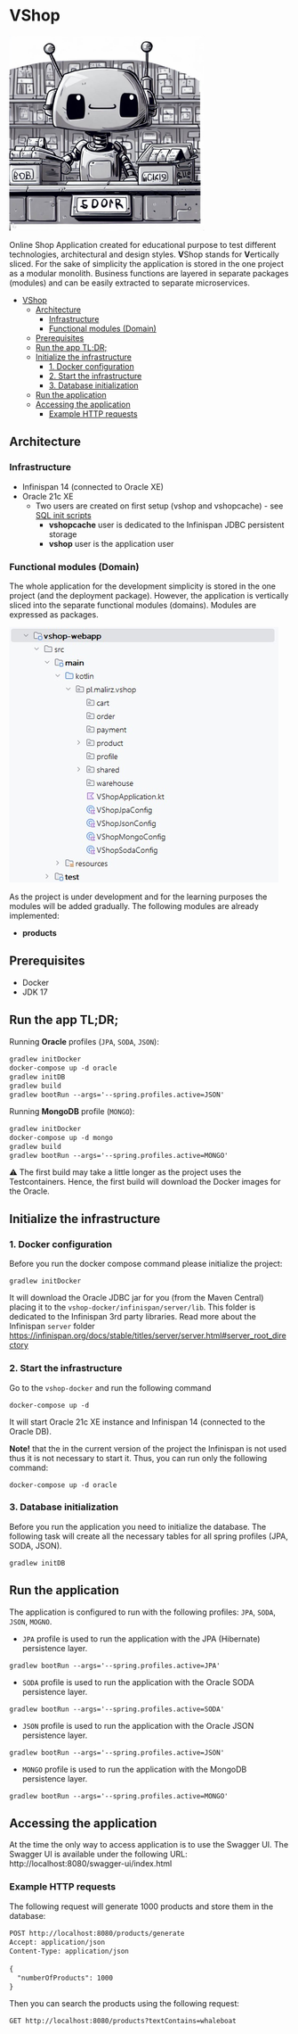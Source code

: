 # VShop

<img height="350" src="./docs/images/vshop-logo.jpg" title="VShop Logo" width="350"/>

Online Shop Application created for educational purpose to test different technologies, architectural and design styles.
**V**Shop stands for **V**ertically sliced. For the sake of simplicity the application is stored in the one project as a
modular monolith. Business functions are layered in separate packages (modules) and can be easily extracted to separate
microservices.

<!-- TOC -->

* [VShop](#vshop)
    * [Architecture](#architecture)
        * [Infrastructure](#infrastructure)
        * [Functional modules (Domain)](#functional-modules-domain)
    * [Prerequisites](#prerequisites)
    * [Run the app TL;DR;](#run-the-app-tldr)
    * [Initialize the infrastructure](#initialize-the-infrastructure)
        * [1. Docker configuration](#1-docker-configuration)
        * [2. Start the infrastructure](#2-start-the-infrastructure)
        * [3. Database initialization](#3-database-initialization)
    * [Run the application](#run-the-application)
    * [Accessing the application](#accessing-the-application)
        * [Example HTTP requests](#example-http-requests)

<!-- TOC -->

## Architecture

### Infrastructure

- Infinispan 14 (connected to Oracle XE)
- Oracle 21c XE
    - Two users are created on first setup (vshop and vshopcache) -
      see [SQL init scripts](./vshop-docker/oracle/scripts/setup)
        - **vshopcache** user is dedicated to the Infinispan JDBC persistent storage
        - **vshop** user is the application user

### Functional modules (Domain)

The whole application for the development simplicity is stored in the one project (and the deployment package). However,
the application is vertically sliced into the separate functional modules (domains). Modules are expressed as packages.

![vshop-packages-listing.jpg](docs/images/vshop-packages-listing.jpg)

As the project is under development and for the learning purposes the modules will be added gradually. The following
modules are already implemented:

- **products**

## Prerequisites

- Docker
- JDK 17

## Run the app TL;DR;

Running **Oracle** profiles (`JPA`, `SODA`, `JSON`):

```shell
gradlew initDocker
docker-compose up -d oracle
gradlew initDB
gradlew build
gradlew bootRun --args='--spring.profiles.active=JSON'
```

Running **MongoDB** profile (`MONGO`):

```shell
gradlew initDocker
docker-compose up -d mongo
gradlew build
gradlew bootRun --args='--spring.profiles.active=MONGO'
```

⚠️ The first build may take a little longer as the project uses the Testcontainers. Hence, the first build will download
the Docker images for the Oracle.

## Initialize the infrastructure

### 1. Docker configuration

Before you run the docker compose command please initialize the project:

```shell
gradlew initDocker
```

It will download the Oracle JDBC jar for you (from the Maven Central) placing it to
the `vshop-docker/infinispan/server/lib`. This folder is dedicated to the Infinispan 3rd party libraries. Read more
about the Infinispan `server`
folder https://infinispan.org/docs/stable/titles/server/server.html#server_root_directory

### 2. Start the infrastructure

Go to the `vshop-docker` and run the following command

```shell
docker-compose up -d
```

It will start Oracle 21c XE instance and Infinispan 14 (connected to the Oracle DB).

**Note!** that the in the current version of the project the Infinispan is not used thus it is not necessary to start
it. Thus, you can run only the following command:

```shell
docker-compose up -d oracle
```

### 3. Database initialization

Before you run the application you need to initialize the database. The following task will create all the necessary
tables for all spring profiles (JPA, SODA, JSON).

```shell
gradlew initDB
```

## Run the application

The application is configured to run with the following profiles: `JPA`, `SODA`, `JSON`, `MOGNO`.

- `JPA` profile is used to run the application with the JPA (Hibernate) persistence layer.

```shell
gradlew bootRun --args='--spring.profiles.active=JPA'
```

- `SODA` profile is used to run the application with the Oracle SODA persistence layer.

 ```shell
gradlew bootRun --args='--spring.profiles.active=SODA'
```

- `JSON` profile is used to run the application with the Oracle JSON persistence layer.

```shell
gradlew bootRun --args='--spring.profiles.active=JSON'
```

- `MONGO` profile is used to run the application with the MongoDB persistence layer.

```shell
gradlew bootRun --args='--spring.profiles.active=MONGO'
```

## Accessing the application

At the time the only way to access application is to use the Swagger UI. The Swagger UI is available under the following
URL: http://localhost:8080/swagger-ui/index.html

### Example HTTP requests

The following request will generate 1000 products and store them in the database:

```http request
POST http://localhost:8080/products/generate
Accept: application/json
Content-Type: application/json

{
  "numberOfProducts": 1000
}
```

Then you can search the products using the following request:

```http request
GET http://localhost:8080/products?textContains=whaleboat
```